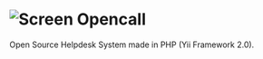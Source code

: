 ![Screen](https://raw.githubusercontent.com/gugoan/opencall/master/web/images/logo32x32.png) Opencall
=================================

Open Source Helpdesk System made in PHP (Yii Framework 2.0).

